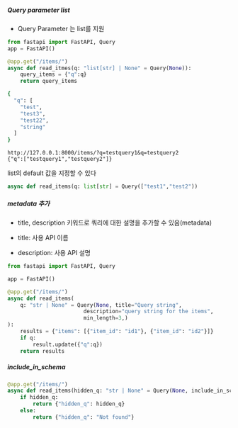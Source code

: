 ##### Query parameter list

- Query Parameter 는 list를 지원

```python
from fastapi import FastAPI, Query
app = FastAPI()

@app.get("/items/")
async def read_itmes(q: "list[str] | None" = Query(None)):
    query_items = {"q":q}
    return query_items


```

```bash
{
  "q": [
    "test",
    "test3",
    "test22",
    "string"
  ]
}
```



```context
http://127.0.0.1:8000/items/?q=testquery1&q=testquery2
{"q":["testquery1","testquery2"]}
```



list의 default 값을 지정할 수 있다

```python
async def read_items(q: list[str] = Query(["test1","test2"))
```



##### metadata 추가

- title, description 키워드로 쿼리에 대한 설명을 추가할 수 있음(metadata)

- title: 사용 API 이름

- description: 사용 API 설명

```python
from fastapi import FastAPI, Query

app = FastAPI()

@app.get("/items/")
async def read_items(
    q: "str | None" = Query(None, title="Query string",
                        description="query string for the items",
                        min_length=3,)
):
    results = {"items": [{"item_id": "id1"}, {"item_id": "id2"}]}
    if q:
        result.update({"q":q})
    return results
```



##### include_in_schema

```python
@app.get("/items/")
async def read_items(hidden_q: "str | None" = Query(None, include_in_schema=False)):
    if hidden_q:
        return {"hidden_q": hidden_q}
    else:
        return {"hidden_q": "Not found"}
```



